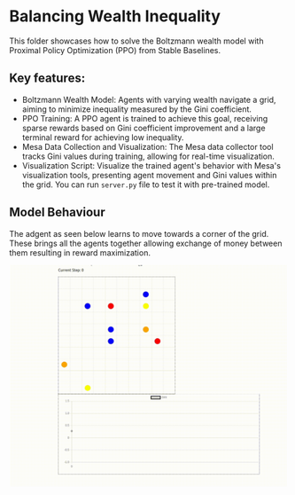 # Balancing Wealth Inequality
This folder showcases how to solve the Boltzmann wealth model with Proximal Policy Optimization (PPO) from Stable Baselines.

## Key features:

- Boltzmann Wealth Model: Agents with varying wealth navigate a grid, aiming to minimize inequality measured by the Gini coefficient.
- PPO Training: A PPO agent is trained to achieve this goal, receiving sparse rewards based on Gini coefficient improvement and a large terminal reward for achieving low inequality.
- Mesa Data Collection and Visualization: The Mesa data collector tool tracks Gini values during training, allowing for real-time visualization.
- Visualization Script: Visualize the trained agent's behavior with Mesa's visualization tools, presenting agent movement and Gini values within the grid. You can run `server.py` file to test it with pre-trained model.

## Model Behaviour
The adgent as seen below learns to move towards a corner of the grid. These brings all the agents together allowing exchange of money between them resulting in reward maximization.
<p align="center">
<img src="ppo_agent.gif" width="500" height="400">
</p>